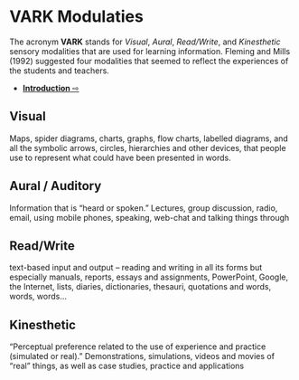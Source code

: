 # VARK Modulaties

The acronym **VARK** stands for *Visual*, *Aural*, *Read/Write*, and *Kinesthetic* sensory modalities that are used for learning information. Fleming and Mills (1992) suggested four modalities that seemed to reflect the experiences of the students and teachers.

- [**Introduction** &#8680;](https://vark-learn.com/introduction-to-vark/the-vark-modalities/?p=categories)

## Visual
Maps, spider diagrams, charts, graphs, flow charts, labelled diagrams, and all the symbolic arrows, circles, hierarchies and other devices, that people use to represent what could have been presented in words.

## Aural / Auditory
Information that is “heard or spoken.” Lectures, group discussion, radio, email, using mobile phones, speaking, web-chat and talking things through

## Read/Write
text-based input and output – reading and writing in all its forms but especially manuals, reports, essays and assignments, PowerPoint, Google, the Internet, lists, diaries, dictionaries, thesauri, quotations and words, words, words…

## Kinesthetic
“Perceptual preference related to the use of experience and practice (simulated or real).” Demonstrations, simulations, videos and movies of “real” things, as well as case studies, practice and applications